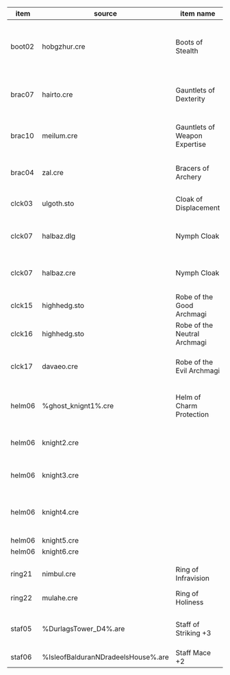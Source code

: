 | item   | source                             | item name                     | comment                                            |
| ------ | ---------------------------------- | ----------------------------- | -------------------------------------------------- |
| boot02 | hobgzhur.cre                       | Boots of Stealth              | hobgoblin from Zhurlong quest, the one at Ulcaster |
|        |
| brac07 | hairto.cre                         | Gauntlets of Dexterity        | Hairtooth, ogrillon near the gnoll stronghold      |
| brac10 | meilum.cre                         | Gauntlets of Weapon Expertise | Meilum, the Sword Coast's most skilled swordsman   |
| brac04 | zal.cre                            | Bracers of Archery            | Zal, the fastest dart thower                       |
|        |
| clck03 | ulgoth.sto                         | Cloak of Displacement         | store in Ulgoth's Beard                            |
| clck07 | halbaz.dlg                         | Nymph Cloak                   | Halbazzer Drin, Sorcerous Sundries                 |
| clck07 | halbaz.cre                         | Nymph Cloak                   | Halbazzer Drin, Sorcerous Sundries                 |
| clck15 | highhedg.sto                       | Robe of the Good Archmagi     | High Hedge mage shop                               |
| clck16 | highhedg.sto                       | Robe of the Neutral Archmagi  | High Hedge mage shop                               |
| clck17 | davaeo.cre                         | Robe of the Evil Archmagi     | Davaeorn (BG1 mage who rules mines)                |
|        |
| helm06 | %ghost_knignt1%.cre                | Helm of Charm Protection      | Undroppable from Ghost knights in Ulcaster         |
| helm06 | knight2.cre                        |                               | They are only killable with exploits anyway        |
| helm06 | knight3.cre                        |                               | Keeping the item for immunities                    |
| helm06 | knight4.cre                        |                               | See helm06.tpa in compatibility section            |
| helm06 | knight5.cre                        |                               |                                                    |
| helm06 | knight6.cre                        |                               |                                                    |
|        |
| ring21 | nimbul.cre                         | Ring of Infravision           | Nimbul (asassin in Nashkel)                        |
| ring22 | mulahe.cre                         | Ring of Holiness              | Mulahey                                            |
|        |
| staf05 | %DurlagsTower_D4%.are              | Staff of Striking +3          | Durlag's Tower, Labyrinth Level Four               |
| staf06 | %IsleofBalduranNDradeelsHouse%.are | Staff Mace +2                 | Dradeel's Cabin                                    |
